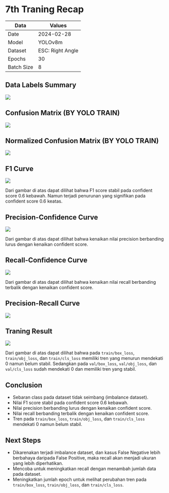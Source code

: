 # 7th Traning Recap

| Data       | Values           |
| ---------- | ---------------- |
| Date       | 2024-02-28       |
| Model      | YOLOv8m          |
| Dataset    | ESC: Right Angle |
| Epochs     | 30               |
| Batch Size | 8                |

## Data Labels Summary

<img src="./labels.jpg">

## Confusion Matrix (BY YOLO TRAIN)

<img src="./confusion_matrix.png">

## Normalized Confusion Matrix (BY YOLO TRAIN)

<img src="./confusion_matrix_normalized.png">

## F1 Curve

<img src="./f1_curve.png">

Dari gambar di atas dapat dilihat bahwa F1 score stabil pada confident score 0.6 kebawah. Namun terjadi penurunan yang signifikan pada confident score 0.6 keatas.

## Precision-Confidence Curve

<img src="./p_curve.png">

Dari gambar di atas dapat dilihat bahwa kenaikan nilai precision berbanding lurus dengan kenaikan confident score.

## Recall-Confidence Curve

<img src="./r_curve.png">

Dari gambar di atas dapat dilihat bahwa kenaikan nilai recall berbanding terbalik dengan kenaikan confident score.

## Precision-Recall Curve

<img src="./pr_curve.png">

## Traning Result

<img src="./results.png">

Dari gambar di atas dapat dilihat bahwa pada `train/box_loss`, `train/obj_loss`, dan `train/cls_loss` memiliki tren yang menurun mendekati 0 namun belum stabil. Sedangkan pada `val/box_loss`, `val/obj_loss`, dan `val/cls_loss` sudah mendekati 0 dan memiliki tren yang stabil.

## Conclusion

- Sebaran class pada dataset tidak seimbang (imbalance dataset).
- Nilai F1 score stabil pada confident score 0.6 kebawah.
- Nilai precision berbanding lurus dengan kenaikan confident score.
- Nilai recall berbanding terbalik dengan kenaikan confident score.
- Tren pada `train/box_loss`, `train/obj_loss`, dan `train/cls_loss` mendekati 0 namun belum stabil.

## Next Steps

- Dikarenakan terjadi imbalance dataset, dan kasus False Negative lebih berbahaya daripada False Positive, maka recall akan menjadi ukuran yang lebih diperhatikan.
- Mencoba untuk meningkatkan recall dengan menambah jumlah data pada dataset.
- Meningkatkan jumlah epoch untuk melihat perubahan tren pada `train/box_loss`, `train/obj_loss`, dan `train/cls_loss`.
